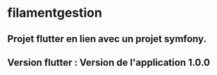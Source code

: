 # filamentgestion

Projet flutter en lien avec un projet symfony.
-----------------
Version flutter : 
Version de l'application 1.0.0
-----------------------------
